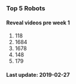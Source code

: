 ### Top 5 Robots
#### Reveal videos pre week 1

1. 118
2. 1684
3. 1678
4. 148
5. 179

#### Last update: 2019-02-27
